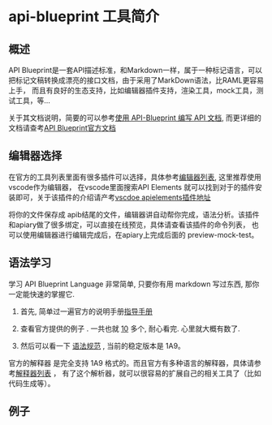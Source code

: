 # api-blueprint 工具简介

## 概述

 API Blueprint是一套API描述标准，和Markdown一样，属于一种标记语言，可以把标记文稿转换成漂亮的接口文档，由于采用了MarkDown语法，比RAML更容易上手，
 而且有良好的生态支持，比如编辑器插件支持，渲染工具，mock工具，测试工具，等...

 关于其文档说明，简要的可以参考[使用 API-Blueprint 编写 API 文档](http://www.jianshu.com/p/d39c3553e25a), 
 而更详细的文档请查考[API Blueprint官方文档](https://apiblueprint.org/documentation/specification.html)


## 编辑器选择

  在官方的工具列表里面有很多插件可以选择，具体参考[编辑器列表](https://apiblueprint.org/tools.html#editors), 这里推荐使用vscode作为编辑器，
  在vscode里面搜索API Elements  就可以找到对于的插件安装即可，关于该插件的介绍请产考[vscdoe apielements插件地址](https://github.com/XVincentX/vscode-apielements)
  
  将你的文件保存成 apib结尾的文件，编辑器讲自动帮你完成，语法分析。该插件和apiary做了很多绑定，可以直接在线预览，具体请查看该插件的命令列表，
  也可以使用编辑器进行编辑完成后，在apiary上完成后面的 preview-mock-test。

## 语法学习

  学习 API Blueprint Language 非常简单, 只要你有用 markdown 写过东西, 那你一定能快速的掌握它.
  
  1. 首先, 简单过一遍官方的说明手册[指导手册](https://apiblueprint.org/documentation/)
  
  2. 查看官方提供的例子 . 一共也就 [10](https://github.com/apiaryio/api-blueprint/tree/master/examples) 多个, 耐心看完. 心里就大概有数了.
  
  3. 然后可以看一下 [语法规范](https://github.com/apiaryio/api-blueprint/blob/master/API%20Blueprint%20Specification.md) , 当前的稳定版本是 1A9。

  官方的解释器 是完全支持 1A9 格式的。而且官方有多种语言的解释器，具体请参考[解释器列表](https://apiblueprint.org/tools.html#parsers)
  ， 有了这个解析器，就可以很容易的扩展自己的相关工具了（比如代码生成等）。


## 例子